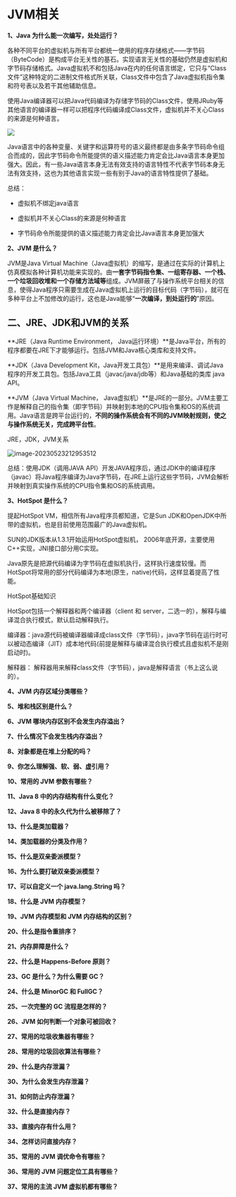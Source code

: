 # JVM相关

**1、Java 为什么能一次编写，处处运行？**

各种不同平台的虚拟机与所有平台都统一使用的程序存储格式——字节码（ByteCode）是构成平台无关性的基石。实现语言无关性的基础仍然是虚拟机和字节码存储格式。Java虚拟机不和包括Java在内的任何语言绑定，它只与“Class文件”这种特定的二进制文件格式所关联，Class文件中包含了Java虚拟机指令集和符号表以及若干其他辅助信息。

使用Java编译器可以把Java代码编译为存储字节码的Class文件，使用JRuby等其他语言的编译器一样可以把程序代码编译成Class文件，虚拟机并不关心Class的来源是何种语言。

![](http://8.130.25.175:8080/img/20210610235143166.png)

Java语言中的各种变量、关键字和运算符号的语义最终都是由多条字节码命令组合而成的，因此字节码命令所能提供的语义描述能力肯定会比Java语言本身更加强大。因此，有一些Java语言本身无法有效支持的语言特性不代表字节码本身无法有效支持，这也为其他语言实现一些有别于Java的语言特性提供了基础。

总结：

- 虚拟机不绑定java语言

- 虚拟机并不关心Class的来源是何种语言

- 字节码命令所能提供的语义描述能力肯定会比Java语言本身更加强大

  

**2、JVM 是什么？**

JVM是Java Virtual Machine（Java虚拟机）的缩写，是通过在实际的计算机上仿真模拟各种计算机功能来实现的。由**一套字节码指令集、一组寄存器、一个栈、一个垃圾回收堆和一个存储方法域等**组成。JVM屏蔽了与操作系统平台相关的信息，使得Java程序只需要生成在Java虚拟机上运行的目标代码（字节码），就可在多种平台上不加修改的运行，这也是Java能够“**一次编译，到处运行的**”原因。

## 二、JRE、JDK和JVM的关系

**JRE（Java Runtime Environment， Java运行环境）**是Java平台，所有的程序都要在JRE下才能够运行。包括JVM和Java核心类库和支持文件。

**JDK（Java Development Kit，Java开发工具包）**是用来编译、调试Java程序的开发工具包。包括Java工具（javac/java/jdb等）和Java基础的类库 java API。

**JVM（Java Virtual Machine， Java虚拟机）**是JRE的一部分。JVM主要工作是解释自己的指令集（即字节码）并映射到本地的CPU指令集和OS的系统调用。Java语言是跨平台运行的，**不同的操作系统会有不同的JVM映射规则，使之与操作系统无关，完成跨平台性**。

JRE，JDK，JVM关系

![image-20230523212953512](http://8.130.25.175:8080/img/image-20230523212953512.png)

总结：使用JDK（调用JAVA API）开发JAVA程序后，通过JDK中的编译程序（javac）将Java程序编译为Java字节码，在JRE上运行这些字节码，JVM会解析并映射到真实操作系统的CPU指令集和OS的系统调用。

**3、HotSpot 是什么？**

提起HotSpot VM，相信所有Java程序员都知道，它是Sun JDK和OpenJDK中所带的虚拟机，也是目前使用范围最广的Java虚拟机。

SUN的JDK版本从1.3.1开始运用HotSpot虚拟机， 2006年底开源，主要使用C++实现，JNI接口部分用C实现。

Java原先是把源代码编译为字节码在虚拟机执行，这样执行速度较慢。而HotSpot将常用的部分代码编译为本地(原生，native)代码，这样显着提高了性能。

HotSpot基础知识

HotSpot包括一个解释器和两个编译器（client 和 server，二选一的），解释与编译混合执行模式，默认启动解释执行。

编译器：java源代码被编译器编译成class文件（字节码），java字节码在运行时可以被动态编译（JIT）成本地代码(前提是解释与编译混合执行模式且虚拟机不是刚启动时)。

解释器： 解释器用来解释class文件（字节码），java是解释语言（书上这么说的）。

**4、JVM 内存区域分类哪些？**

**5、堆和栈区别是什么？**

**6、JVM 哪块内存区别不会发生内存溢出？**

**7、什么情况下会发生栈内存溢出？**

**8、对象都是在堆上分配的吗？**

**9、你怎么理解强、软、弱、虚引用？**

**10、常用的 JVM 参数有哪些？**

**11、Java 8 中的内存结构有什么变化？**

**12、Java 8 中的永久代为什么被移除了？**

**13、什么是类加载器？**

**14、类加载器的分类及作用？**

**15、什么是双亲委派模型？**

**16、为什么要打破双亲委派模型？**

**17、可以自定义一个 java.lang.String 吗？**

**18、什么是 JVM 内存模型？**

**19、JVM 内存模型和 JVM 内存结构的区别？**

**20、什么是指令重排序？**

**21、内存屏障是什么？**

**22、什么是 Happens-Before 原则？**

**23、GC 是什么？为什么需要 GC？**

**24、什么是 MinorGC 和 FullGC？**

**25、一次完整的 GC 流程是怎样的？**

**26、JVM 如何判断一个对象可被回收？**

**27、常用的垃圾收集器有哪些？**

**28、常用的垃圾回收算法有哪些？**

**29、什么是内存泄漏？**

**30、为什么会发生内存泄漏？**

**31、如何防止内存泄漏？**

**32、什么是直接内存？**

**33、直接内存有什么用？**

**34、怎样访问直接内存？**

**35、常用的 JVM 调优命令有哪些？**

**36、常用的 JVM 问题定位工具有哪些？**

**37、常用的主流 JVM 虚拟机都有哪些？**